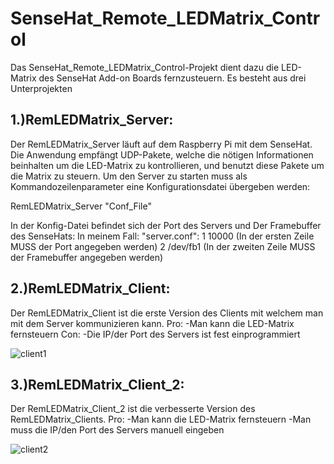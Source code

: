 # SenseHat_Remote_LEDMatrix_Control

Das SenseHat_Remote_LEDMatrix_Control-Projekt dient dazu die LED-Matrix des SenseHat Add-on Boards fernzusteuern.
Es besteht aus drei Unterprojekten

## 1.)RemLEDMatrix_Server:

Der RemLEDMatrix_Server läuft auf dem Raspberry Pi mit dem SenseHat. Die Anwendung empfängt UDP-Pakete, welche die nötigen 
Informationen beinhalten um die LED-Matrix zu kontrollieren, und benutzt diese Pakete um die Matrix zu steuern.
Um den Server zu starten muss als Kommandozeilenparameter eine Konfigurationsdatei übergeben werden:

RemLEDMatrix_Server "Conf_File"

In der Konfig-Datei befindet sich der Port des Servers und Der Framebuffer des SenseHats:
In meinem Fall:
"server.conf":
1 10000     (In der ersten Zeile MUSS der Port angegeben werden)
2 /dev/fb1  (In der zweiten Zeile MUSS der Framebuffer angegeben werden)

## 2.)RemLEDMatrix_Client:

Der RemLEDMatrix_Client ist die erste Version des Clients mit welchem man mit dem Server kommunizieren kann.
Pro: -Man kann die LED-Matrix fernsteuern
Con: -Die IP/der Port des Servers ist fest einprogrammiert

![client1](https://cloud.githubusercontent.com/assets/21142935/25269229/08ff07d8-267c-11e7-8843-d160b4cc8621.PNG)

## 3.)RemLEDMatrix_Client_2:

Der RemLEDMatrix_Client_2 ist die verbesserte Version des RemLEDMatrix_Clients.
Pro: -Man kann die LED-Matrix fernsteuern
     -Man muss die IP/den Port des Servers manuell eingeben
     
![client2](https://cloud.githubusercontent.com/assets/21142935/25269228/08fefa54-267c-11e7-9721-4ae58adf22eb.PNG)
